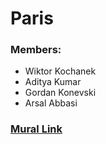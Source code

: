# Paris

### Members:
- Wiktor Kochanek
- Aditya Kumar
- Gordan Konevski
- Arsal Abbasi


### [Mural Link](https://app.mural.co/t/hochshulehammlippstadt7689/m/hochshulehammlippstadt7689/1650873654706/c46a067039c32433a985ffb70fcf405116b3d127?sender=u11dbedfd290b822ec1e51319)
